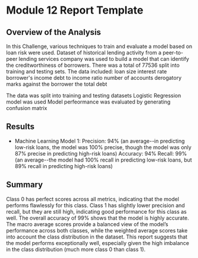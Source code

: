 # Module 12 Report Template

## Overview of the Analysis



In this Challenge, various techniques to train and evaluate a model based on loan risk were used. 
Dataset of historical lending activity from a peer-to-peer lending services company was used to build a model that can identify the creditworthiness of borrowers.
There was a total of 77536 split into training and testing sets.
The data included:
loan size
interest rate
borrower's income
debt to income ratio
number of accounts
derogatory marks against the borrower
the total debt


The data was split into training and testing datasets
Logistic Regression model was used
Model perfeormance was evaluated by generating confusion matrix

## Results



* Machine Learning Model 1:
Precision: 94% (an average--in predicting low-risk loans, the model was 100% precise, though the model was only 87% precise in predicting high-risk loans)
Accuracy: 94%
Recall: 99% (an average--the model had 100% recall in predicting low-risk loans, but 89% recall in predicting high-risk loans)


## Summary

Class 0 has perfect scores across all metrics, indicating that the model performs flawlessly for this class.
Class 1 has slightly lower precision and recall, but they are still high, indicating good performance for this class as well.
The overall accuracy of 99% shows that the model is highly accurate.
The macro average scores provide a balanced view of the model’s performance across both classes, while the weighted average scores take into account the class distribution in the dataset.
This report suggests that the model performs exceptionally well, especially given the high imbalance in the class distribution (much more class 0 than class 1).
